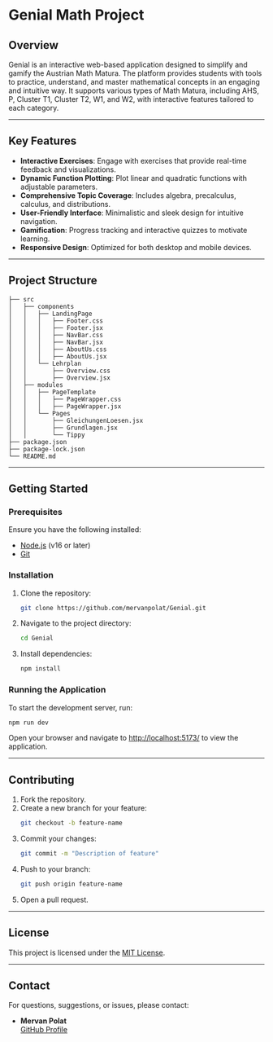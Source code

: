 # Genial Math Project

## Overview
Genial is an interactive web-based application designed to simplify and gamify the Austrian Math Matura. The platform provides students with tools to practice, understand, and master mathematical concepts in an engaging and intuitive way. It supports various types of Math Matura, including AHS, P, Cluster T1, Cluster T2, W1, and W2, with interactive features tailored to each category.

---

## Key Features

- **Interactive Exercises**: Engage with exercises that provide real-time feedback and visualizations.
- **Dynamic Function Plotting**: Plot linear and quadratic functions with adjustable parameters.
- **Comprehensive Topic Coverage**: Includes algebra, precalculus, calculus, and distributions.
- **User-Friendly Interface**: Minimalistic and sleek design for intuitive navigation.
- **Gamification**: Progress tracking and interactive quizzes to motivate learning.
- **Responsive Design**: Optimized for both desktop and mobile devices.

---

## Project Structure

```
├── src
│   ├── components
│   │   ├── LandingPage
│   │   │   ├── Footer.css
│   │   │   ├── Footer.jsx
│   │   │   ├── NavBar.css
│   │   │   ├── NavBar.jsx
│   │   │   ├── AboutUs.css
│   │   │   ├── AboutUs.jsx
│   │   └── Lehrplan
│   │       ├── Overview.css
│   │       ├── Overview.jsx
│   ├── modules
│   │   ├── PageTemplate
│   │   │   ├── PageWrapper.css
│   │   │   ├── PageWrapper.jsx
│   │   └── Pages
│   │       ├── GleichungenLoesen.jsx
│   │       ├── Grundlagen.jsx
│   │       └── Tippy
├── package.json
├── package-lock.json
└── README.md
```

---

## Getting Started

### Prerequisites

Ensure you have the following installed:
- [Node.js](https://nodejs.org/) (v16 or later)
- [Git](https://git-scm.com/)

### Installation

1. Clone the repository:
   ```bash
   git clone https://github.com/mervanpolat/Genial.git
   ```
2. Navigate to the project directory:
   ```bash
   cd Genial
   ```
3. Install dependencies:
   ```bash
   npm install
   ```

### Running the Application

To start the development server, run:
```bash
npm run dev
```

Open your browser and navigate to [http://localhost:5173/](http://localhost:5173/) to view the application.

---

## Contributing

1. Fork the repository.
2. Create a new branch for your feature:
   ```bash
   git checkout -b feature-name
   ```
3. Commit your changes:
   ```bash
   git commit -m "Description of feature"
   ```
4. Push to your branch:
   ```bash
   git push origin feature-name
   ```
5. Open a pull request.

---

## License

This project is licensed under the [MIT License](LICENSE).

---

## Contact

For questions, suggestions, or issues, please contact:
- **Mervan Polat**  
  [GitHub Profile](https://github.com/mervanpolat)
